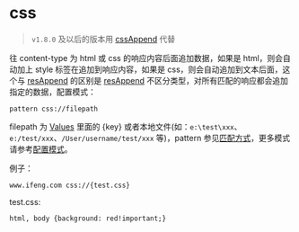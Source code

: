 # css
> `v1.8.0` 及以后的版本用 [cssAppend](./cssAppend.html) 代替

往 content-type 为 html 或 css 的响应内容后面追加数据，如果是 html，则会自动加上 style 标签在追加到响应内容，如果是 css，则会自动追加到文本后面，这个与 [resAppend](resAppend.html) 的区别是 [resAppend](resAppend.html) 不区分类型，对所有匹配的响应都会追加指定的数据，配置模式：

	pattern css://filepath

filepath 为 [Values](http://local.whistlejs.com/#values) 里面的 {key} 或者本地文件(如：`e:\test\xxx`、`e:/test/xxx`、`/User/username/test/xxx` 等)，pattern 参见[匹配方式](../pattern.html)，更多模式请参考[配置模式](../mode.html)。

例子：

	www.ifeng.com css://{test.css}

test.css:

	html, body {background: red!important;}
